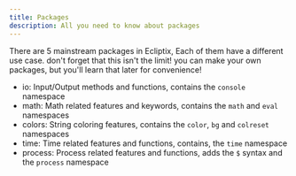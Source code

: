 ```yaml
---
title: Packages
description: All you need to know about packages
---
```


There are 5 mainstream packages in Ecliptix, Each of them have a different use case. don't forget that this isn't the limit! you can make your own packages, but you'll learn that later for convenience!

- io: Input/Output methods and functions, contains the `console` namespace
- math: Math related features and keywords, contains the `math` and `eval` namespaces
- colors: String coloring features, contains the `color`, `bg` and `colreset` namespaces
- time: Time related features and functions, contains, the `time` namespace
- process: Process related features and functions, adds the `$` syntax and the `process` namespace
